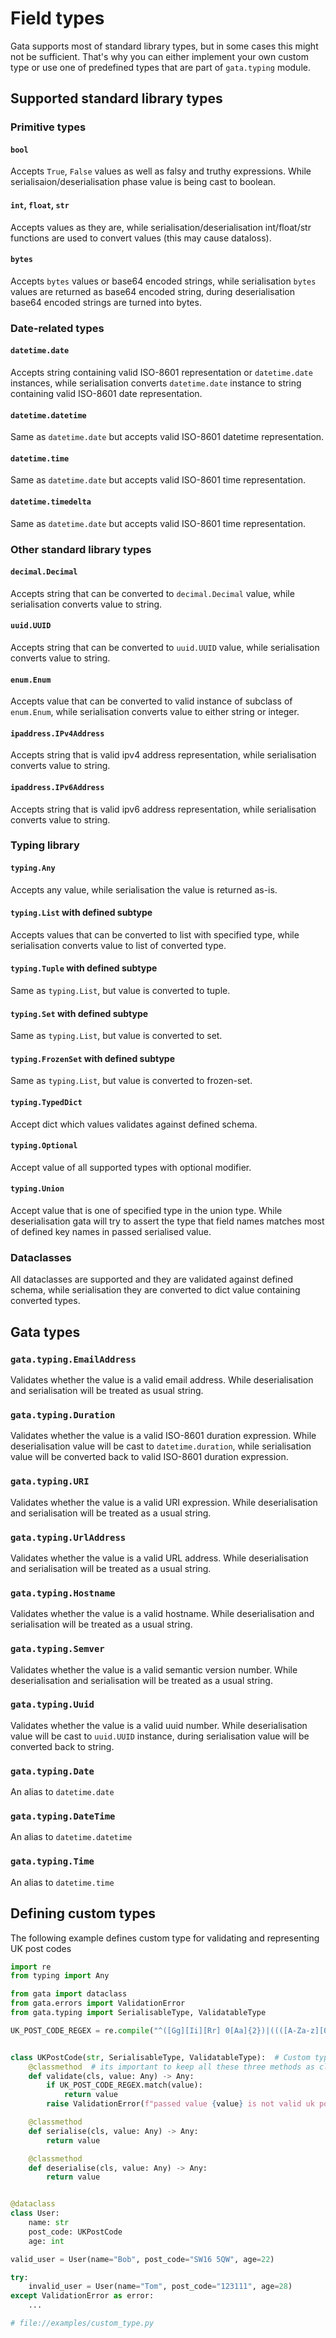 # Field types

Gata supports most of standard library types, but in some cases this might not be sufficient.
That's why you can either implement your own custom type or use one of predefined types that are
part of `gata.typing` module.

## Supported standard library types

### Primitive types

#### `bool`

Accepts `True`, `False` values as well as falsy and truthy expressions. 
While serialisaion/deserialisation phase value is being cast to boolean.

#### `int`, `float`, `str`

Accepts values as they are, while serialisation/deserialisation int/float/str functions are used to convert values
(this may cause dataloss).

#### `bytes`

Accepts `bytes` values or base64 encoded strings, while serialisation `bytes` values are returned as base64 encoded string,
during deserialisation base64 encoded strings are turned into bytes.

### Date-related types

#### `datetime.date`

Accepts string containing valid ISO-8601 representation or `datetime.date` instances, while serialisation converts
`datetime.date` instance to string containing valid ISO-8601 date representation.

#### `datetime.datetime`
Same as `datetime.date` but accepts valid ISO-8601 datetime representation.


#### `datetime.time`
Same as `datetime.date` but accepts valid ISO-8601 time representation.


#### `datetime.timedelta`
Same as `datetime.date` but accepts valid ISO-8601 time representation.

### Other standard library types

#### `decimal.Decimal`
Accepts string that can be converted to `decimal.Decimal` value, while serialisation converts value to string.

#### `uuid.UUID`
Accepts string that can be converted to `uuid.UUID` value, while serialisation converts value to string.

#### `enum.Enum`
Accepts value that can be converted to valid instance of subclass of `enum.Enum`, while serialisation converts value to either string or integer.

#### `ipaddress.IPv4Address`
Accepts string that is valid ipv4 address representation, while serialisation converts value to string.

#### `ipaddress.IPv6Address`
Accepts string that is valid ipv6 address representation, while serialisation converts value to string.

### Typing library

#### `typing.Any`
Accepts any value, while serialisation the value is returned as-is.

#### `typing.List` with defined subtype
Accepts values that can be converted to list with specified type, while serialisation converts value to list of converted type.

#### `typing.Tuple` with defined subtype
Same as `typing.List`, but value is converted to tuple.

#### `typing.Set` with defined subtype
Same as `typing.List`, but value is converted to set.

#### `typing.FrozenSet` with defined subtype
Same as `typing.List`, but value is converted to frozen-set.

#### `typing.TypedDict`
Accept dict which values validates against defined schema.

#### `typing.Optional`
Accept value of all supported types with optional modifier.

#### `typing.Union`
Accept value that is one of specified type in the union type. While deserialisation gata will try to assert the type
that field names matches most of defined key names in passed serialised value. 

### Dataclasses
All dataclasses are supported and they are validated against defined schema, while serialisation 
they are converted to dict value containing converted types.

## Gata types

### `gata.typing.EmailAddress`
Validates whether the value is a valid email address. 
While deserialisation and serialisation will be treated as usual string.

### `gata.typing.Duration`
Validates whether the value is a valid ISO-8601 duration expression. 
While deserialisation value will be cast to `datetime.duration`, 
while serialisation value will be converted back to valid ISO-8601 duration expression.

### `gata.typing.URI`
Validates whether the value is a valid URI expression. 
While deserialisation and serialisation will be treated as a usual string.

### `gata.typing.UrlAddress`
Validates whether the value is a valid URL address. 
While deserialisation and serialisation will be treated as a usual string.

### `gata.typing.Hostname`
Validates whether the value is a valid hostname. 
While deserialisation and serialisation will be treated as a usual string.

### `gata.typing.Semver`
Validates whether the value is a valid semantic version number. 
While deserialisation and serialisation will be treated as a usual string.

### `gata.typing.Uuid`
Validates whether the value is a valid uuid number. 
While deserialisation value will be cast to `uuid.UUID` instance, 
during serialisation value will be converted back to string.

### `gata.typing.Date`
An alias to `datetime.date`

### `gata.typing.DateTime`
An alias to `datetime.datetime`

### `gata.typing.Time`
An alias to `datetime.time`


## Defining custom types

The following example defines custom type for validating and representing UK post codes

```python
import re
from typing import Any

from gata import dataclass
from gata.errors import ValidationError
from gata.typing import SerialisableType, ValidatableType

UK_POST_CODE_REGEX = re.compile("^([Gg][Ii][Rr] 0[Aa]{2})|((([A-Za-z][0-9]{1,2})|(([A-Za-z][A-Ha-hJ-Yj-y][0-9]{1,2})|(([AZa-z][0-9][A-Za-z])|([A-Za-z][A-Ha-hJ-Yj-y][0-9]?[A-Za-z])))) [0-9][A-Za-z]{2})$")


class UKPostCode(str, SerialisableType, ValidatableType):  # Custom type must implement those two protocols
    @classmethod  # its important to keep all these three methods as class'  methods
    def validate(cls, value: Any) -> Any:
        if UK_POST_CODE_REGEX.match(value):
            return value
        raise ValidationError(f"passed value {value} is not valid uk post code")

    @classmethod
    def serialise(cls, value: Any) -> Any:
        return value

    @classmethod
    def deserialise(cls, value: Any) -> Any:
        return value


@dataclass
class User:
    name: str
    post_code: UKPostCode
    age: int

valid_user = User(name="Bob", post_code="SW16 5QW", age=22)

try:
    invalid_user = User(name="Tom", post_code="123111", age=28)
except ValidationError as error:
    ...

# file://examples/custom_type.py
```
